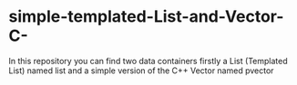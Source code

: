 # simple-templated-List-and-Vector-C-
In this repository you can find two data containers firstly a List (Templated List) named list and a simple version of the C++ Vector named pvector
